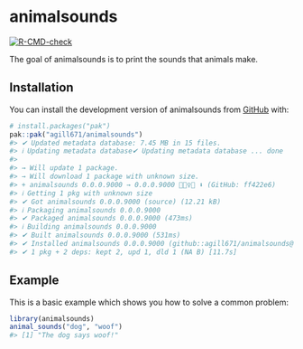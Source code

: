 
<!-- README.md is generated from README.Rmd. Please edit that file -->

# animalsounds

<!-- badges: start -->

[![R-CMD-check](https://github.com/agill671/animalsounds/actions/workflows/R-CMD-check.yaml/badge.svg)](https://github.com/agill671/animalsounds/actions/workflows/R-CMD-check.yaml)
<!-- badges: end -->

The goal of animalsounds is to print the sounds that animals make.

## Installation

You can install the development version of animalsounds from
[GitHub](https://github.com/) with:

``` r
# install.packages("pak")
pak::pak("agill671/animalsounds")
#> ✔ Updated metadata database: 7.45 MB in 15 files.
#> ℹ Updating metadata database✔ Updating metadata database ... done
#>  
#> → Will update 1 package.
#> → Will download 1 package with unknown size.
#> + animalsounds 0.0.0.9000 → 0.0.0.9000 👷🏻‍♀️🔧 ⬇ (GitHub: ff422e6)
#> ℹ Getting 1 pkg with unknown size
#> ✔ Got animalsounds 0.0.0.9000 (source) (12.21 kB)
#> ℹ Packaging animalsounds 0.0.0.9000
#> ✔ Packaged animalsounds 0.0.0.9000 (473ms)
#> ℹ Building animalsounds 0.0.0.9000
#> ✔ Built animalsounds 0.0.0.9000 (531ms)
#> ✔ Installed animalsounds 0.0.0.9000 (github::agill671/animalsounds@ff422e6) (23ms)
#> ✔ 1 pkg + 2 deps: kept 2, upd 1, dld 1 (NA B) [11.7s]
```

## Example

This is a basic example which shows you how to solve a common problem:

``` r
library(animalsounds)
animal_sounds("dog", "woof")
#> [1] "The dog says woof!"
```

